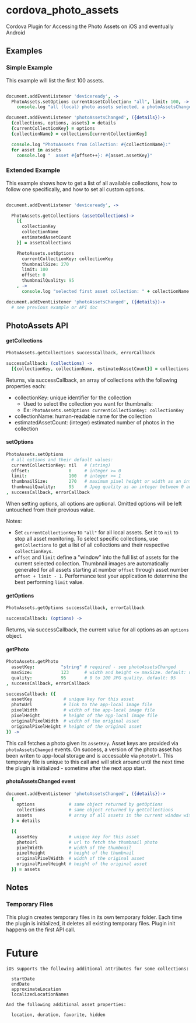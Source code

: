 # cordova_photo_assets
Cordova Plugin for Accessing the Photo Assets on iOS and eventually Android

## Examples

### Simple Example

This example will list the first 100 assets.

```coffeescript

document.addEventListener 'deviceready', ->
  PhotoAssets.setOptions currentAssetCollection: "all", limit: 100, ->
    console.log "all (local) photo assets selected, a photoAssetsChanged event will follow shortly"

document.addEventListener 'photoAssetsChanged', ({details})->
  {collections, options, assets} = details
  {currentCollectionKey} = options
  {collectionName} = collections[currentCollectionKey]

  console.log "PhotoAssets from Collection: #{collectionName}:"
  for asset in assets
    console.log "  asset #{offset++}: #{asset.assetKey}"
```

### Extended Example

This example shows how to get a list of all available collections, how to follow one specifically, and how to set all custom options.

```coffeescript

document.addEventListener 'deviceready', ->

  PhotoAssets.getCollections (assetCollections)->
    [{
      collectionKey
      collectionName
      estimatedAssetCount
    }] = assetCollections

    PhotoAssets.setOptions
      currentCollectionKey: collectionKey
      thumbnailSize: 270
      limit: 100
      offset: 0
      thumbnailQuality: 95
    , ->
      console.log "selected first asset collection: " + collectionName

document.addEventListener 'photoAssetsChanged', ({details})->
  # see previous example or API doc
```

## PhotoAssets API

#### getCollections
```coffeescript
PhotoAssets.getCollections successCallback, errorCallback

successCallback: (collections) ->
  [{collectionKey, collectionName, estimatedAssetCount}] = collections
```

Returns, via successCallback, an array of collections with the following properties each:

* collectionKey: unique identifier for the collection
  * Used to select the collection you want for thumbnails:
  * Ex: ```PhotoAssets.setOptions currentCollectionKey: collectionKey```
* collectionName: human-readable name for the collection
* estimatedAssetCount: (integer) estimated number of photos in the collection

#### setOptions
```coffeescript
PhotoAssets.setOptions
  # all options and their default values:
  currentCollectionKey: nil   # (string)
  offset:               0     # integer >= 0
  limit:                100   # integer >= 1
  thumbnailSize:        270   # maximum pixel height or width as an integer
  thumbnailQuality:     95    # Jpeg quality as an integer between 0 and 100
, successCallback, errorCallback
```

When setting options, all options are optional. Omitted options will be left untouched from their previous value.

Notes:

* Set ```currentCollectionKey``` to ```"all"``` for all local assets. Set it to ```nil``` to stop all asset monitoring. To select specific collections, use ```getCollections``` to get a list of all collections and their respective ```collectionKeys```.
* ```offset``` and ```limit``` define a "window" into the full list of assets for the current selected collection. Thumbnail images are automatically generated for all assets starting at number ```offset``` through asset number ```offset + limit - 1```. Performance test your application to determine the best performing ```limit``` value.

#### getOptions
```coffeescript
PhotoAssets.getOptions successCallback, errorCallback

successCallback: (options) ->
```

Returns, via successCallback, the current value for all options as an ```options``` object.

#### getPhoto

```coffeescript
PhotoAssets.getPhoto
  assetKey:          "string" # required - see photoAssetsChanged
  maxSize:           123      # width and height <= maxSize. default: no max
  quality:           95       # 0 to 100 JPG quality. default: 95
, successCallback, errorCallback

successCallback: ({
  assetKey            # unique key for this asset
  photoUrl            # link to the app-local image file
  pixelWidth          # width of the app-local image file
  pixelHeight         # height of the app-local image file
  originalPixelWidth  # width of the original asset
  originalPixelHeight # height of the original asset
}) ->
```

This call fetches a photo given its ```assetKey```. Asset keys are provided via ```photoAssetsChanged``` events. On success, a version of the photo asset has been writen to app-local storage and is accessable via ```photoUrl```. This temporary file is unique to this call and will stick around until the next time the plugin is initialized - sometime after the next app start.

#### photoAssetsChanged event

```coffeescript
document.addEventListener 'photoAssetsChanged', ({details})->
  {
    options             # same object returned by getOptions
    collections         # same object returned by getCollections
    assets              # array of all assets in the current window with valid thumbnails
  } = details

  [{
    assetKey            # unique key for this asset
    photoUrl            # url to fetch the thumbnail photo
    pixelWidth          # width of the thumbnail
    pixelHeight         # height of the thumbnail
    originalPixelWidth  # width of the original asset
    originalPixelHeight # height of the original asset
  }] = assets
```

## Notes

### Temporary Files

This plugin creates temporary files in its own temporary folder. Each time the plugin is initialized, it deletes all existing temporary files. Plugin init happens on the first API call.

# Future

```
iOS supports the following additional attributes for some collections:

  startDate
  endDate
  approximateLocation
  localizedLocationNames

And the following additional asset properties:

  location, duration, favorite, hidden
```
